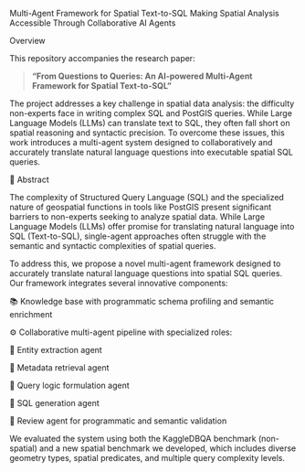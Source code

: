 Multi-Agent Framework for Spatial Text-to-SQL
Making Spatial Analysis Accessible Through Collaborative AI Agents

Overview

This repository accompanies the research paper:
> **“From Questions to Queries: An AI-powered Multi-Agent Framework for Spatial Text-to-SQL”**


The project addresses a key challenge in spatial data analysis: the difficulty non-experts face in writing complex SQL and PostGIS queries. While Large Language Models (LLMs) can translate text to SQL, they often fall short on spatial reasoning and syntactic precision.
To overcome these issues, this work introduces a multi-agent system designed to collaboratively and accurately translate natural language questions into executable spatial SQL queries.

🧩 Abstract

The complexity of Structured Query Language (SQL) and the specialized nature of geospatial functions in tools like PostGIS present significant barriers to non-experts seeking to analyze spatial data. While Large Language Models (LLMs) offer promise for translating natural language into SQL (Text-to-SQL), single-agent approaches often struggle with the semantic and syntactic complexities of spatial queries.

To address this, we propose a novel multi-agent framework designed to accurately translate natural language questions into spatial SQL queries. Our framework integrates several innovative components:

📚 Knowledge base with programmatic schema profiling and semantic enrichment

⚙️ Collaborative multi-agent pipeline with specialized roles:

🤖 Entity extraction agent

🤖 Metadata retrieval agent

🤖 Query logic formulation agent

🤖 SQL generation agent

🤖 Review agent for programmatic and semantic validation

We evaluated the system using both the KaggleDBQA benchmark (non-spatial) and a new spatial benchmark we developed, which includes diverse geometry types, spatial predicates, and multiple query complexity levels.
